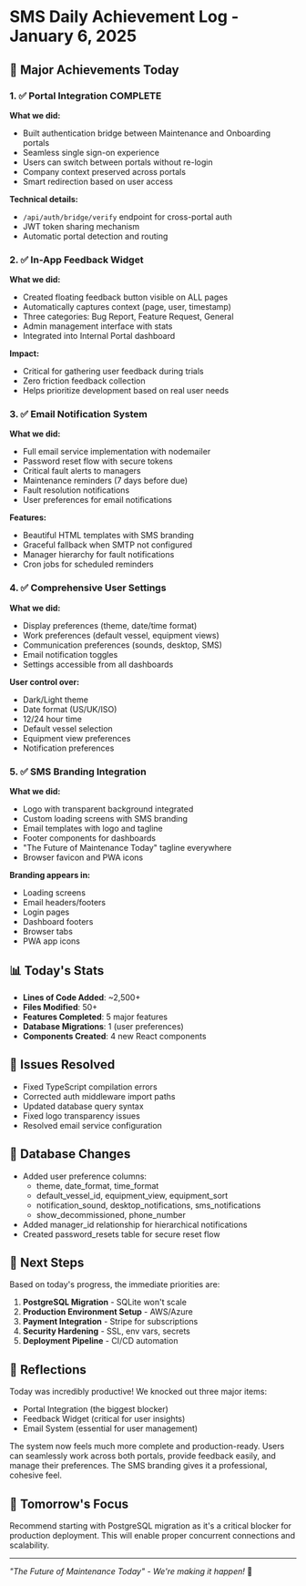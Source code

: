 # SMS Daily Achievement Log - January 6, 2025

## 🎉 Major Achievements Today

### 1. ✅ Portal Integration COMPLETE
**What we did:**
- Built authentication bridge between Maintenance and Onboarding portals
- Seamless single sign-on experience
- Users can switch between portals without re-login
- Company context preserved across portals
- Smart redirection based on user access

**Technical details:**
- `/api/auth/bridge/verify` endpoint for cross-portal auth
- JWT token sharing mechanism
- Automatic portal detection and routing

### 2. ✅ In-App Feedback Widget
**What we did:**
- Created floating feedback button visible on ALL pages
- Automatically captures context (page, user, timestamp)
- Three categories: Bug Report, Feature Request, General
- Admin management interface with stats
- Integrated into Internal Portal dashboard

**Impact:**
- Critical for gathering user feedback during trials
- Zero friction feedback collection
- Helps prioritize development based on real user needs

### 3. ✅ Email Notification System
**What we did:**
- Full email service implementation with nodemailer
- Password reset flow with secure tokens
- Critical fault alerts to managers
- Maintenance reminders (7 days before due)
- Fault resolution notifications
- User preferences for email notifications

**Features:**
- Beautiful HTML templates with SMS branding
- Graceful fallback when SMTP not configured
- Manager hierarchy for fault notifications
- Cron jobs for scheduled reminders

### 4. ✅ Comprehensive User Settings
**What we did:**
- Display preferences (theme, date/time format)
- Work preferences (default vessel, equipment views)
- Communication preferences (sounds, desktop, SMS)
- Email notification toggles
- Settings accessible from all dashboards

**User control over:**
- Dark/Light theme
- Date format (US/UK/ISO)
- 12/24 hour time
- Default vessel selection
- Equipment view preferences
- Notification preferences

### 5. ✅ SMS Branding Integration
**What we did:**
- Logo with transparent background integrated
- Custom loading screens with SMS branding
- Email templates with logo and tagline
- Footer components for dashboards
- "The Future of Maintenance Today" tagline everywhere
- Browser favicon and PWA icons

**Branding appears in:**
- Loading screens
- Email headers/footers
- Login pages
- Dashboard footers
- Browser tabs
- PWA app icons

## 📊 Today's Stats
- **Lines of Code Added**: ~2,500+
- **Files Modified**: 50+
- **Features Completed**: 5 major features
- **Database Migrations**: 1 (user preferences)
- **Components Created**: 4 new React components

## 🐛 Issues Resolved
- Fixed TypeScript compilation errors
- Corrected auth middleware import paths
- Updated database query syntax
- Fixed logo transparency issues
- Resolved email service configuration

## 🔄 Database Changes
- Added user preference columns:
  - theme, date_format, time_format
  - default_vessel_id, equipment_view, equipment_sort
  - notification_sound, desktop_notifications, sms_notifications
  - show_decommissioned, phone_number
- Added manager_id relationship for hierarchical notifications
- Created password_resets table for secure reset flow

## 📝 Next Steps
Based on today's progress, the immediate priorities are:

1. **PostgreSQL Migration** - SQLite won't scale
2. **Production Environment Setup** - AWS/Azure
3. **Payment Integration** - Stripe for subscriptions
4. **Security Hardening** - SSL, env vars, secrets
5. **Deployment Pipeline** - CI/CD automation

## 💭 Reflections
Today was incredibly productive! We knocked out three major items:
- Portal Integration (the biggest blocker)
- Feedback Widget (critical for user insights)
- Email System (essential for user management)

The system now feels much more complete and production-ready. Users can seamlessly work across both portals, provide feedback easily, and manage their preferences. The SMS branding gives it a professional, cohesive feel.

## 🎯 Tomorrow's Focus
Recommend starting with PostgreSQL migration as it's a critical blocker for production deployment. This will enable proper concurrent connections and scalability.

---

*"The Future of Maintenance Today" - We're making it happen!* 🚀